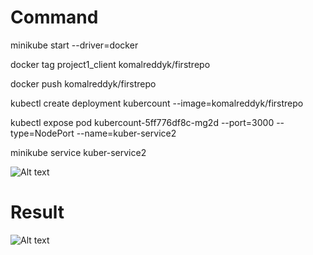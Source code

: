 # Command
minikube start --driver=docker

docker tag project1_client komalreddyk/firstrepo

docker push komalreddyk/firstrepo

kubectl create deployment kubercount --image=komalreddyk/firstrepo

kubectl expose pod kubercount-5ff776df8c-mg2d --port=3000 --type=NodePort --name=kuber-service2

minikube service kuber-service2

![Alt text](image.png) 

# Result

![Alt text](image-1.png)
